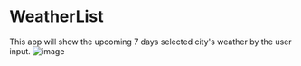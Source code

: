 # WeatherList
This app will show the upcoming 7 days selected city's weather by the user input.
![image](https://user-images.githubusercontent.com/89755945/188267696-3f79e0ee-1a70-45fb-a6c7-55fac0bde6d6.png)
